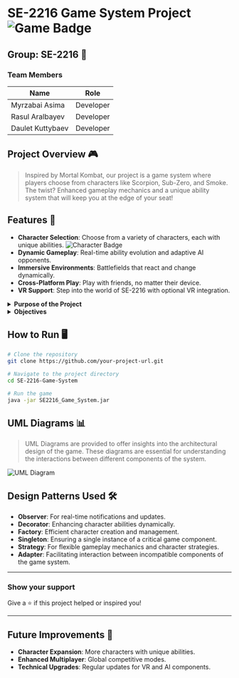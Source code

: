 # SE-2216 Game System Project ![Game Badge](https://img.shields.io/badge/Game-SE2216-blue.svg)

## Group: SE-2216 🌟

### Team Members
| Name             | Role        |
| ---------------- | ----------- |
| Myrzabai Asima   | Developer   |
| Rasul Aralbayev  | Developer   |
| Daulet Kuttybaev | Developer   |

## Project Overview 🎮

> Inspired by Mortal Kombat, our project is a game system where players choose from characters like Scorpion, Sub-Zero, and Smoke. The twist? Enhanced gameplay mechanics and a unique ability system that will keep you at the edge of your seat!

## Features 🚀

- **Character Selection**: Choose from a variety of characters, each with unique abilities. ![Character Badge](https://img.shields.io/badge/Characters-3-green.svg)
- **Dynamic Gameplay**: Real-time ability evolution and adaptive AI opponents.
- **Immersive Environments**: Battlefields that react and change dynamically.
- **Cross-Platform Play**: Play with friends, no matter their device.
- **VR Support**: Step into the world of SE-2216 with optional VR integration.

<details>
<summary><strong>Purpose of the Project</strong></summary>
We aim to revolutionize the fighting game genre by blending advanced technology with innovative gameplay mechanics. Our mission is to create a game that's not only fun to play but also technically and visually impressive.
</details>

<details>
<summary><strong>Objectives</strong></summary>

- Develop a game with clear, manageable objectives and abilities.
- Implement cutting-edge technology for an enhanced gaming experience.
- Ensure a user-friendly interface for seamless gameplay interaction.
</details>

## How to Run 🖥️

```bash
# Clone the repository
git clone https://github.com/your-project-url.git

# Navigate to the project directory
cd SE-2216-Game-System

# Run the game
java -jar SE2216_Game_System.jar
```
## UML Diagrams 📊

> UML Diagrams are provided to offer insights into the architectural design of the game. These diagrams are essential for understanding the interactions between different components of the system.

![UML Diagram](https://img.shields.io/badge/UML-Diagram-blueviolet.svg)
## Design Patterns Used 🛠️

- **Observer**: For real-time notifications and updates.
- **Decorator**: Enhancing character abilities dynamically.
- **Factory**: Efficient character creation and management.
- **Singleton**: Ensuring a single instance of a critical game component.
- **Strategy**: For flexible gameplay mechanics and character strategies.
- **Adapter**: Facilitating interaction between incompatible components of the game system.

---

### Show your support

Give a ⭐️ if this project helped or inspired you!

---

## Future Improvements 🌈

- **Character Expansion**: More characters with unique abilities.
- **Enhanced Multiplayer**: Global competitive modes.
- **Technical Upgrades**: Regular updates for VR and AI components.
